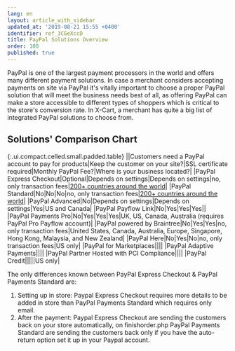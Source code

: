 ```yaml
---
lang: en
layout: article_with_sidebar
updated_at: '2019-08-21 15:55 +0400'
identifier: ref_3CGeXccD
title: PayPal Solutions Overview
order: 100
published: true
---
```

PayPal is one of the largest payment processors in the world and offers many different payment solutions. In case a merchant considers accepting payments on site via PayPal it's vitally important to choose a proper PayPal solution that will meet the business needs best of all, as offering PayPal can make a store accessible to different types of shoppers which is critical to the store's conversion rate. In X-Cart, a merchant has quite a big list of integrated PayPal solutions to choose from. 

## Solutions' Comparison Chart


{:.ui.compact.celled.small.padded.table}
||Customers need a PayPal account to pay for products|Keep the customer on your site?|SSL certificate required|Monthly PayPal Fee?|Where is your business located?|
|PayPal Express Checkout|Optional|Depends on settings|Depends on settings|no, only transaction fees|[200+ countries around the world](https://www.paypal.com/us/webapps/mpp/country-worldwide "PayPal Solutions Overview")|
|PayPal Standard|No|No|No|no, only transaction fees|[200+ countries around the world](https://www.paypal.com/us/webapps/mpp/country-worldwide "PayPal Solutions Overview")|
|PayPal Advanced|No|Depends on settings|Depends on settings|Yes|US and Canada|
|PayPal Payflow Link|No|Yes|Yes|Yes||
|PayPal Payments Pro|No|Yes|Yes|Yes|UK, US, Canada, Australia (requires PayPal Pro Payflow account)|
|PayPal powered by Braintree|No|Yes|Yes|no, only transaction fees|United States, Canada, Australia, Europe, Singapore, Hong Kong, Malaysia, and New Zealand|
|PayPal Here|No|Yes|No|no, only transaction fees|US only|
|PayPal for Marketplaces||||
|PayPal Adaptive Payments||||
|PayPal Partner Hosted with PCI Compliance||||
|PayPal Credit|||||US only|



The only differences known between PayPal Express Checkout & PayPal Payments Standard are: 
1) Setting up in store: 
Paypal Express Checkout requires more details to be added in store than PayPal Payments Standard which requires only email. 
2) After the payment: 
Paypal Express Checkout are sending the customers back on your store automatically, on finishorder.php 
PayPal Payments Standard are sending the customers back only if you have the auto-return option set it up in your Paypal account.

